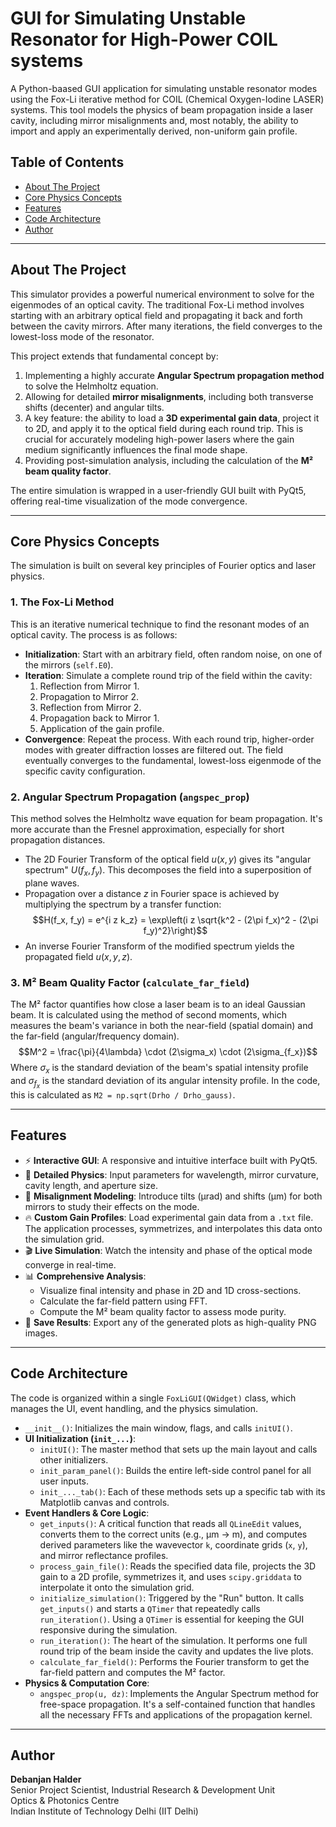 # GUI for Simulating Unstable Resonator for High-Power COIL systems

A Python-baased GUI application for simulating unstable resonator modes using the Fox-Li iterative method for COIL (Chemical Oxygen-Iodine LASER) systems. This tool models the physics of beam propagation inside a laser cavity, including mirror misalignments and, most notably, the ability to import and apply an experimentally derived, non-uniform gain profile.



## Table of Contents

- [About The Project](#about-the-project)
- [Core Physics Concepts](#core-physics-concepts)
- [Features](#features)
- [Code Architecture](#code-architecture)
- [Author](#author)

---

## About The Project

This simulator provides a powerful numerical environment to solve for the eigenmodes of an optical cavity. The traditional Fox-Li method involves starting with an arbitrary optical field and propagating it back and forth between the cavity mirrors. After many iterations, the field converges to the lowest-loss mode of the resonator.

This project extends that fundamental concept by:
1.  Implementing a highly accurate **Angular Spectrum propagation method** to solve the Helmholtz equation.
2.  Allowing for detailed **mirror misalignments**, including both transverse shifts (decenter) and angular tilts.
3.  A key feature: the ability to load a **3D experimental gain data**, project it to 2D, and apply it to the optical field during each round trip. This is crucial for accurately modeling high-power lasers where the gain medium significantly influences the final mode shape.
4.  Providing post-simulation analysis, including the calculation of the **M² beam quality factor**.

The entire simulation is wrapped in a user-friendly GUI built with PyQt5, offering real-time visualization of the mode convergence.

---

## Core Physics Concepts

The simulation is built on several key principles of Fourier optics and laser physics.

### 1. The Fox-Li Method
This is an iterative numerical technique to find the resonant modes of an optical cavity. The process is as follows:
- **Initialization**: Start with an arbitrary field, often random noise, on one of the mirrors (`self.E0`).
- **Iteration**: Simulate a complete round trip of the field within the cavity:
    1. Reflection from Mirror 1.
    2. Propagation to Mirror 2.
    3. Reflection from Mirror 2.
    4. Propagation back to Mirror 1.
    5. Application of the gain profile.
- **Convergence**: Repeat the process. With each round trip, higher-order modes with greater diffraction losses are filtered out. The field eventually converges to the fundamental, lowest-loss eigenmode of the specific cavity configuration.

### 2. Angular Spectrum Propagation (`angspec_prop`)
This method solves the Helmholtz wave equation for beam propagation. It's more accurate than the Fresnel approximation, especially for short propagation distances.
- The 2D Fourier Transform of the optical field $u(x, y)$ gives its "angular spectrum" $U(f_x, f_y)$. This decomposes the field into a superposition of plane waves.
- Propagation over a distance $z$ in Fourier space is achieved by multiplying the spectrum by a transfer function:
$$H(f_x, f_y) = e^{i z k_z} = \exp\left(i z \sqrt{k^2 - (2\pi f_x)^2 - (2\pi f_y)^2}\right)$$
- An inverse Fourier Transform of the modified spectrum yields the propagated field $u(x, y, z)$.

### 3. M² Beam Quality Factor (`calculate_far_field`)
The M² factor quantifies how close a laser beam is to an ideal Gaussian beam. It is calculated using the method of second moments, which measures the beam's variance in both the near-field (spatial domain) and the far-field (angular/frequency domain).
$$M^2 = \frac{\pi}{4\lambda} \cdot (2\sigma_x) \cdot (2\sigma_{f_x})$$
Where $\sigma_x$ is the standard deviation of the beam's spatial intensity profile and $\sigma_{f_x}$ is the standard deviation of its angular intensity profile. In the code, this is calculated as `M2 = np.sqrt(Drho / Drho_gauss)`.

---

## Features

-   ⚡ **Interactive GUI**: A responsive and intuitive interface built with PyQt5.
-   🔬 **Detailed Physics**: Input parameters for wavelength, mirror curvature, cavity length, and aperture size.
-   🔧 **Misalignment Modeling**: Introduce tilts (μrad) and shifts (μm) for both mirrors to study their effects on the mode.
-   🔥 **Custom Gain Profiles**: Load experimental gain data from a `.txt` file. The application processes, symmetrizes, and interpolates this data onto the simulation grid.
-   🎬 **Live Simulation**: Watch the intensity and phase of the optical mode converge in real-time.
-   📊 **Comprehensive Analysis**:
    -   Visualize final intensity and phase in 2D and 1D cross-sections.
    -   Calculate the far-field pattern using FFT.
    -   Compute the M² beam quality factor to assess mode purity.
-   💾 **Save Results**: Export any of the generated plots as high-quality PNG images.

---

## Code Architecture

The code is organized within a single `FoxLiGUI(QWidget)` class, which manages the UI, event handling, and the physics simulation.

-   `__init__()`: Initializes the main window, flags, and calls `initUI()`.
-   **UI Initialization (`init_...`)**:
    -   `initUI()`: The master method that sets up the main layout and calls other initializers.
    -   `init_param_panel()`: Builds the entire left-side control panel for all user inputs.
    -   `init_..._tab()`: Each of these methods sets up a specific tab with its Matplotlib canvas and controls.
-   **Event Handlers & Core Logic**:
    -   `get_inputs()`: A critical function that reads all `QLineEdit` values, converts them to the correct units (e.g., μm -> m), and computes derived parameters like the wavevector `k`, coordinate grids (`x`, `y`), and mirror reflectance profiles.
    -   `process_gain_file()`: Reads the specified data file, projects the 3D gain to a 2D profile, symmetrizes it, and uses `scipy.griddata` to interpolate it onto the simulation grid.
    -   `initialize_simulation()`: Triggered by the "Run" button. It calls `get_inputs()` and starts a `QTimer` that repeatedly calls `run_iteration()`. Using a `QTimer` is essential for keeping the GUI responsive during the simulation.
    -   `run_iteration()`: The heart of the simulation. It performs one full round trip of the beam inside the cavity and updates the live plots.
    -   `calculate_far_field()`: Performs the Fourier transform to get the far-field pattern and computes the M² factor.
-   **Physics & Computation Core**:
    -   `angspec_prop(u, dz)`: Implements the Angular Spectrum method for free-space propagation. It's a self-contained function that handles all the necessary FFTs and applications of the propagation kernel.

---

## Author

**Debanjan Halder**
<br>Senior Project Scientist, Industrial Research & Development Unit
<br>Optics & Photonics Centre
<br>Indian Institute of Technology Delhi (IIT Delhi)
